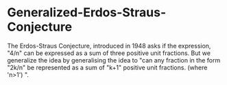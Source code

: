 # Generalized-Erdos-Straus-Conjecture
The Erdos-Straus Conjecture, introduced in 1948 asks if the expression, "4/n" can be expressed as a sum of three positive unit fractions. But we generalize the idea by generalising the idea to "can any fraction in the form "2k/n" be represented as a sum of "k+1" positive unit fractions. (where 'n>1') ".
